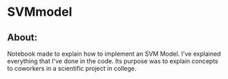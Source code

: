 # SVMmodel
## About:
Notebook made to explain how to implement an SVM Model. I've explained everything that I've done in the code. Its purpose was to explain concepts to coworkers in a scientific project in college.
